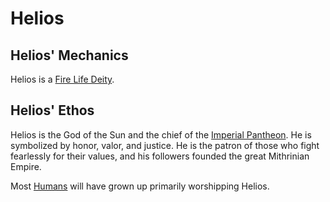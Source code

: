 # Helios

## Helios' Mechanics

Helios is a [Fire Life Deity](../../Deity%20Mechanics/Fire%20Life%20Deity.md).

## Helios' Ethos

Helios is the God of the Sun and the chief of the [Imperial Pantheon](../Imperial%20Pantheon.md). He is symbolized by honor, valor, and justice. He is the patron of those who fight fearlessly for their values, and his followers founded the great Mithrinian Empire.

Most [Humans](../../../../Player%20Characters/Ancenstries/The%20People%20of%20Mithrinia/Human.md) will have grown up primarily worshipping Helios.
